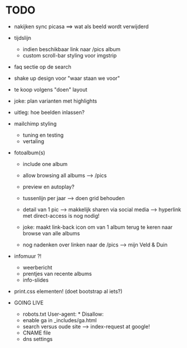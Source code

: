 TODO
====
- nakijken sync picasa ==> wat als beeld wordt verwijderd

- tijdslijn
  - indien beschikbaar link naar /pics album
  - custom scroll-bar styling voor imgstrip

- faq sectie op de search

- shake up design voor "waar staan we voor"

- te koop volgens "doen" layout

- joke: plan varianten met highlights

- uitleg: hoe beelden inlassen?

- mailchimp styling 
    - tuning en testing
    - vertaling
    

- fotoalbum(s)
  - include one album
  - allow browsing all albums --> /pics
  - preview en autoplay?
  
  - tussenlijn per jaar --> doen grid behouden
  
  - detail van 1 pic --> makkelijk sharen via social media --> hyperlink met direct-access is nog nodig!
  
  - joke: maakt link-back icon om van 1 album terug te keren naar browse van alle albums
  
  - nog nadenken over linken naar de /pics --> mijn Veld & Duin
  
  
  
- infomuur ?!
  - weerbericht
  - prentjes van recente albums
  - info-slides


- print.css elementen! (doet bootstrap al iets?)
  
- GOING LIVE 
  - robots.txt
        User-agent: *
        Disallow:
  - enable ga in _includes/ga.html
  - search versus oude site --> index-request at google!
  - CNAME file
  - dns settings